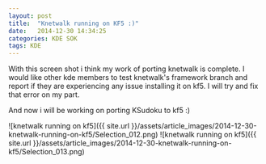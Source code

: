 ```yaml
---
layout: post
title:  "Knetwalk running on KF5 :)"
date:   2014-12-30 14:34:25
categories: KDE SOK
tags: KDE
---
```

With this screen shot i think my work of porting knetwalk is complete. I would like other kde members to test knetwalk's framework branch and report if they are experiencing any issue installing it on kf5. I will try and fix that error on my part.

And now i will be working on porting KSudoku to kf5 :)

![knetwalk running on kf5]({{ site.url }}/assets/article_images/2014-12-30-knetwalk-running-on-kf5/Selection_012.png)
![knetwalk running on kf5]({{ site.url }}/assets/article_images/2014-12-30-knetwalk-running-on-kf5/Selection_013.png)
